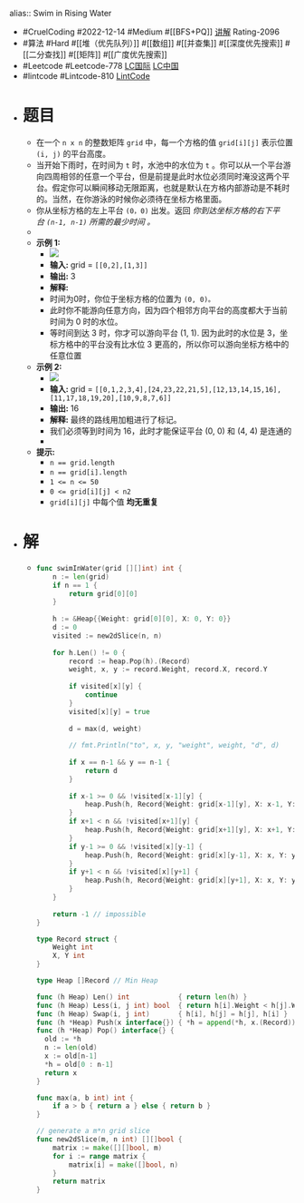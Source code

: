 alias:: Swim in Rising Water
- #CruelCoding #2022-12-14 #Medium #[[BFS+PQ]] [讲解](https://youtu.be/415Jyh8r1oc) Rating-2096
- #算法 #Hard #[[堆（优先队列）]] #[[数组]] #[[并查集]] #[[深度优先搜索]] #[[二分查找]] #[[矩阵]] #[[广度优先搜索]]
- #Leetcode #Leetcode-778 [LC国际](https://leetcode.com/problems/swim-in-rising-water/) [LC中国](https://leetcode.cn/problems/swim-in-rising-water/)
- #lintcode #Lintcode-810 [LintCode](https://www.lintcode.com/problem/810/)
- # 题目
	- 在一个 `n x n` 的整数矩阵 `grid` 中，每一个方格的值 `grid[i][j]` 表示位置 `(i, j)` 的平台高度。
	- 当开始下雨时，在时间为 `t` 时，水池中的水位为 `t` 。你可以从一个平台游向四周相邻的任意一个平台，但是前提是此时水位必须同时淹没这两个平台。假定你可以瞬间移动无限距离，也就是默认在方格内部游动是不耗时的。当然，在你游泳的时候你必须待在坐标方格里面。
	- 你从坐标方格的左上平台 `(0，0)` 出发。返回 *你到达坐标方格的右下平台 `(n-1, n-1)` 所需的最少时间 。*
	-
	- **示例 1:**
		- ![](https://assets.leetcode.com/uploads/2021/06/29/swim1-grid.jpg)
		- **输入:** grid = `[[0,2],[1,3]]`
		- **输出:** 3
		- **解释:**
		- 时间为0时，你位于坐标方格的位置为 `(0, 0)。`
		- 此时你不能游向任意方向，因为四个相邻方向平台的高度都大于当前时间为 0 时的水位。
		- 等时间到达 3 时，你才可以游向平台 (1, 1). 因为此时的水位是 3，坐标方格中的平台没有比水位 3 更高的，所以你可以游向坐标方格中的任意位置
	- **示例 2:**
		- ![](https://assets.leetcode.com/uploads/2021/06/29/swim2-grid-1.jpg)
		- **输入:** grid = `[[0,1,2,3,4],[24,23,22,21,5],[12,13,14,15,16],[11,17,18,19,20],[10,9,8,7,6]]`
		- **输出:** 16
		- **解释:** 最终的路线用加粗进行了标记。
		- 我们必须等到时间为 16，此时才能保证平台 (0, 0) 和 (4, 4) 是连通的
		-
	- **提示:**
		- `n == grid.length`
		- `n == grid[i].length`
		- `1 <= n <= 50`
		- `0 <= grid[i][j] < n2`
		- `grid[i][j]` 中每个值 **均无重复**
- # 解
	- ```go
	  func swimInWater(grid [][]int) int {
	      n := len(grid)
	      if n == 1 {
	          return grid[0][0]
	      }
	      
	      h := &Heap{{Weight: grid[0][0], X: 0, Y: 0}}
	      d := 0
	      visited := new2dSlice(n, n)
	      
	      for h.Len() != 0 {
	          record := heap.Pop(h).(Record)
	          weight, x, y := record.Weight, record.X, record.Y
	          
	          if visited[x][y] {
	              continue
	          }
	          visited[x][y] = true
	          
	          d = max(d, weight)
	          
	          // fmt.Println("to", x, y, "weight", weight, "d", d)
	          
	          if x == n-1 && y == n-1 {
	              return d
	          }
	          
	          if x-1 >= 0 && !visited[x-1][y] {
	              heap.Push(h, Record{Weight: grid[x-1][y], X: x-1, Y: y})   
	          }
	          if x+1 < n && !visited[x+1][y] {
	              heap.Push(h, Record{Weight: grid[x+1][y], X: x+1, Y: y})   
	          }
	          if y-1 >= 0 && !visited[x][y-1] {
	              heap.Push(h, Record{Weight: grid[x][y-1], X: x, Y: y-1})   
	          }
	          if y+1 < n && !visited[x][y+1] {
	              heap.Push(h, Record{Weight: grid[x][y+1], X: x, Y: y+1})   
	          }
	      }
	      
	      return -1 // impossible
	  }
	  
	  type Record struct {
	      Weight int
	      X, Y int
	  }
	  
	  type Heap []Record // Min Heap
	  
	  func (h Heap) Len() int            { return len(h) }
	  func (h Heap) Less(i, j int) bool  { return h[i].Weight < h[j].Weight }
	  func (h Heap) Swap(i, j int)       { h[i], h[j] = h[j], h[i] }
	  func (h *Heap) Push(x interface{}) { *h = append(*h, x.(Record)) }
	  func (h *Heap) Pop() interface{} {
	  	old := *h
	  	n := len(old)
	  	x := old[n-1]
	  	*h = old[0 : n-1]
	  	return x
	  }
	  
	  func max(a, b int) int {
	      if a > b { return a } else { return b }
	  }
	  
	  // generate a m*n grid slice
	  func new2dSlice(m, n int) [][]bool {
	      matrix := make([][]bool, m)
	      for i := range matrix {
	          matrix[i] = make([]bool, n)
	      }
	      return matrix
	  }
	  ```
